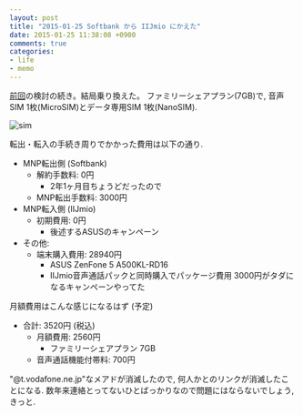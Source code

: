 ```yaml
---
layout: post
title: "2015-01-25 Softbank から IIJmio にかえた"
date: 2015-01-25 11:38:08 +0900
comments: true
categories: 
- life
- memo
---
```


[前回](/blog/2015/01/16/simfreeornot/)の検討の続き。結局乗り換えた。
ファミリーシェアプラン(7GB)で, 音声SIM 1枚(MicroSIM)とデータ専用SIM 1枚(NanoSIM).

![sim](/images/P_20150125_120530.jpg)

転出・転入の手続き周りでかかった費用は以下の通り.

- MNP転出側 (Softbank)
  - 解約手数料: 0円
    - 2年1ヶ月目ちょうどだったので
  - MNP転出手数料: 3000円
- MNP転入側 (IIJmio)
  - 初期費用: 0円 
    - 後述するASUSのキャンペーン
- その他:
  - 端末購入費用: 28940円
    - ASUS ZenFone 5 A500KL-RD16
    - IIJmio音声通話パックと同時購入でパッケージ費用 3000円がタダになるキャンペーンやってた

月額費用はこんな感じになるはず (予定)

- 合計: 3520円 (税込)
  - 月額費用: 2560円
    - ファミリーシェアプラン 7GB
  - 音声通話機能付帯料: 700円

"@t.vodafone.ne.jp"なメアドが消滅したので, 何人かとのリンクが消滅したことになる.
数年来連絡とってないひとばっかりなので問題にはならないでしょう, きっと.
